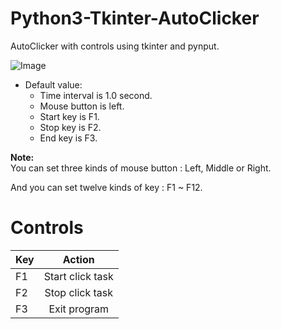 # Python3-Tkinter-AutoClicker
AutoClicker with controls using tkinter and pynput.

![Image](https://i.imgur.com/XoWArhk.png)

* Default value:
    * Time interval is 1.0 second.
    * Mouse button is left.
    * Start key is F1.
    * Stop key is F2.
    *  End key is F3.
        
**Note:**  
You can set three kinds of mouse button : Left, Middle or Right.

And you can set twelve kinds of key : F1 ~ F12.

# Controls

| Key  | Action |
| ------------- |:-------------:|
| F1      | Start click task     |
| F2      | Stop click task     |
| F3      | Exit program     |